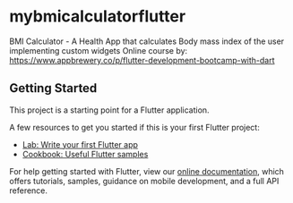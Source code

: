 # mybmicalculatorflutter

BMI Calculator - A Health App that calculates Body mass index of the user implementing custom widgets
Online course by: https://www.appbrewery.co/p/flutter-development-bootcamp-with-dart

## Getting Started

This project is a starting point for a Flutter application.

A few resources to get you started if this is your first Flutter project:

- [Lab: Write your first Flutter app](https://flutter.dev/docs/get-started/codelab)
- [Cookbook: Useful Flutter samples](https://flutter.dev/docs/cookbook)

For help getting started with Flutter, view our
[online documentation](https://flutter.dev/docs), which offers tutorials,
samples, guidance on mobile development, and a full API reference.
